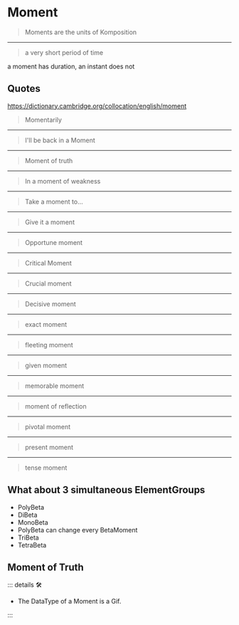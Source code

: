 # Moment

> Moments are the units of Komposition
---
> a very short period of time

a moment has duration, an instant does not

## Quotes

<https://dictionary.cambridge.org/collocation/english/moment>

> Momentarily
---
> I'll be back in a Moment
---
> Moment of truth
---
> In a moment of weakness
---
> Take a moment to...
---
> Give it a moment
---
> Opportune moment
---
> Critical Moment
---
> Crucial moment
---
> Decisive moment
---
> exact moment
---
> fleeting moment
---
> given moment
---
> memorable moment
---
> moment of reflection
---
> pivotal moment
---
> present moment
---
> tense moment

## What about 3 simultaneous ElementGroups

- PolyBeta
- DiBeta
- MonoBeta
- PolyBeta can change every BetaMoment
- TriBeta
- TetraBeta

## Moment of Truth

<!-- =================================================== -->
<!-- =================================================== -->
<!-- =================================================== -->
<!-- =================================================== -->
<!-- =================================================== -->
::: details 🛠

- The DataType of a Moment is a Gif.

:::